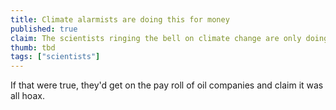 ```yaml
---
title: Climate alarmists are doing this for money
published: true
claim: The scientists ringing the bell on climate change are only doing it to get funding for their work
thumb: tbd
tags: ["scientists"]
---
```

If that were true, they'd get on the pay roll of oil companies and claim it was all hoax.

